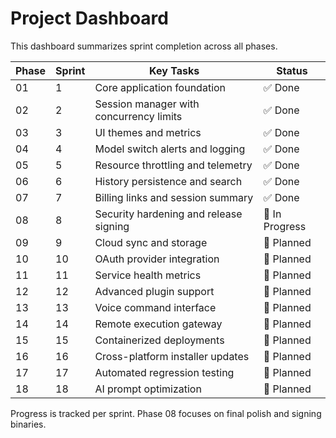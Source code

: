 # Project Dashboard

This dashboard summarizes sprint completion across all phases.

| Phase | Sprint | Key Tasks | Status |
|------|--------|-----------|--------|
| 01 | 1 | Core application foundation | ✅ Done |
| 02 | 2 | Session manager with concurrency limits | ✅ Done |
| 03 | 3 | UI themes and metrics | ✅ Done |
| 04 | 4 | Model switch alerts and logging | ✅ Done |
| 05 | 5 | Resource throttling and telemetry | ✅ Done |
| 06 | 6 | History persistence and search | ✅ Done |
| 07 | 7 | Billing links and session summary | ✅ Done |
| 08 | 8 | Security hardening and release signing | 🚧 In Progress |
| 09 | 9 | Cloud sync and storage | 📝 Planned |
| 10 | 10 | OAuth provider integration | 📝 Planned |
| 11 | 11 | Service health metrics | 📝 Planned |
| 12 | 12 | Advanced plugin support | 📝 Planned |
| 13 | 13 | Voice command interface | 📝 Planned |
| 14 | 14 | Remote execution gateway | 📝 Planned |
| 15 | 15 | Containerized deployments | 📝 Planned |
| 16 | 16 | Cross-platform installer updates | 📝 Planned |
| 17 | 17 | Automated regression testing | 📝 Planned |
| 18 | 18 | AI prompt optimization | 📝 Planned |

Progress is tracked per sprint. Phase 08 focuses on final polish and signing binaries.
